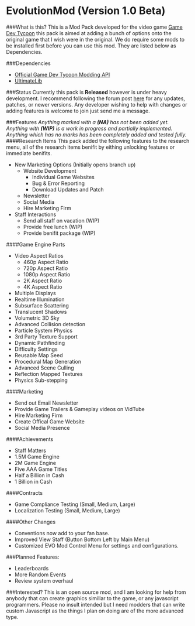EvolutionMod (Version 1.0 Beta)
===============
###What is this?
This is a Mod Pack developed for the video game [Game Dev Tycoon](http://www.greenheartgames.com/app/game-dev-tycoon/) this pack is aimed at adding a bunch of options onto the original game that I wish were in the original. We do require some mods to be installed first before you can use this mod. They are listed below as Dependencies. 

###Dependencies
 - [Official Game Dev Tycoon Modding API](https://github.com/greenheartgames/gdt-modAPI)
 - [UltimateLib](http://gdt-ultimatesuite.abesco.de/)

###Status
Currently this pack is **Released** however is under heavy development. I recommend following the forum post [here](http://forum.greenheartgames.com/t/rel-evolutionmod-version-1-0-0/) for any updates, patches, or newer versions. Any developer wishing to help with changes or adding features is welcome to join just send me a message.

###Features
_Anything marked with a **(NA)** has not been added yet. Anything with **(WIP)** is a work in progress and partially implemented. Anything which has no marks has been completely added and tested fully._
####Research Items
This pack added the following features to the research menu, all of the research items benifit by eithing unlocking features or immediate benifits.
- New Marketing Options (Initially opens branch up)
    - Website Development
        - Individual Game Websites
        - Bug & Error Reporting
        - Download Updates and Patch
    - Newsletter
    - Social Media
    - Hire Marketing Firm
- Staff Interactions
    - Send all staff on vacation (WIP)
    - Provide free lunch (WIP)
    - Provide benifit package (WIP)

####Game Engine Parts
- Video Aspect Ratios 
    - 460p Aspect Ratio
	- 720p Aspect Ratio
	- 1080p Aspect Ratio
	- 2K Aspect Ratio
	- 4K Aspect Ratio
- Multiple Displays
- Realtime Illumination
- Subsurface Scattering
- Translucent Shadows
- Volumetric 3D Sky
- Advanced Collision detection
- Particle System Physics
- 3rd Party Texture Support
- Dynamic Pathfinding
- Difficulty Settings
- Reusable Map Seed
- Procedural Map Generation
- Advanced Scene Culling
- Reflection Mapped Textures
- Physics Sub-stepping

####Marketing
- Send out Email Newsletter
- Provide Game Trailers & Gameplay videos on VidTube
- Hire Marketing Firm
- Create Offical Game Website
- Social Media Presence

####Achievements
- Staff Matters
- 1.5M Game Engine
- 2M Game Engine
- Five AAA Game Titles
- Half a Billion in Cash
- 1 Billion in Cash

####Contracts
- Game Compliance Testing (Small, Medium, Large)
- Localization Testing (Small, Medium, Large)

####Other Changes
- Conventions now add to your fan base. 
- Improved View Staff (Button Bottom Left by Main Menu)
- Customized EVO Mod Control Menu for settings and configurations.

###Planned Features:
- Leaderboards 
- More Random Events
- Review system overhaul

###Interested?
This is an open source mod, and I am looking for help from anybody that can create graphics simillar to the game, or any javascript programmers. Please no insult intended but I need modders that can write custom Javascript as the things I plan on doing are of the more advanced type. 
